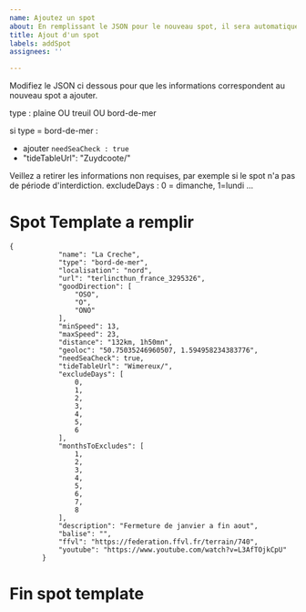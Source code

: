 ```yaml
---
name: Ajoutez un spot
about: En remplissant le JSON pour le nouveau spot, il sera automatiquement ajouté
title: Ajout d'un spot
labels: addSpot
assignees: ''

---
```


Modifiez le JSON ci dessous pour que les informations correspondent au nouveau spot a ajouter.

type : plaine OU treuil OU bord-de-mer

si type = bord-de-mer : 
- ajouter `needSeaCheck : true`
- "tideTableUrl": "Zuydcoote/"

Veillez a retirer les informations non requises, par exemple si le spot n'a pas de période d'interdiction.
excludeDays : 0 = dimanche, 1=lundi ...

# Spot Template a remplir

```
{
            "name": "La Creche",
            "type": "bord-de-mer",
            "localisation": "nord",
            "url": "terlincthun_france_3295326",
            "goodDirection": [
                "OSO",
                "O",
                "ONO"
            ],
            "minSpeed": 13,
            "maxSpeed": 23,
            "distance": "132km, 1h50mn",
            "geoloc": "50.75035246960507, 1.594958234383776",
            "needSeaCheck": true,
            "tideTableUrl": "Wimereux/",
            "excludeDays": [
                0,
                1,
                2,
                3,
                4,
                5,
                6
            ],
            "monthsToExcludes": [
                1,
                2,
                3,
                4,
                5,
                6,
                7,
                8
            ],
            "description": "Fermeture de janvier a fin aout",
            "balise": "",
            "ffvl": "https://federation.ffvl.fr/terrain/740",
            "youtube": "https://www.youtube.com/watch?v=L3AfTOjkCpU"
        }
``` 

# Fin spot template
